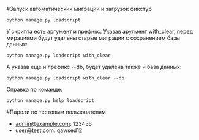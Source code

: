 #Запуск автоматических миграций и загрузок фикстур
```
python manage.py loadscript
```
У скрипта есть аргумент и префикс. Указав аругмент with_clear, перед мирациями будут удалены старые миграции с сохранением базы данных:
```
python manage.py loadscript with_clear
```
А указав еще и префикс --db, будет удалена также и база данных:
```
python manage.py loadscript with_clear --db
```
Справка по команде:
```
python manage.py help loadscript
```

#Пароли по тестовым пользователям
 - admin@example.com: 123456
 - user@test.com: qawsed12